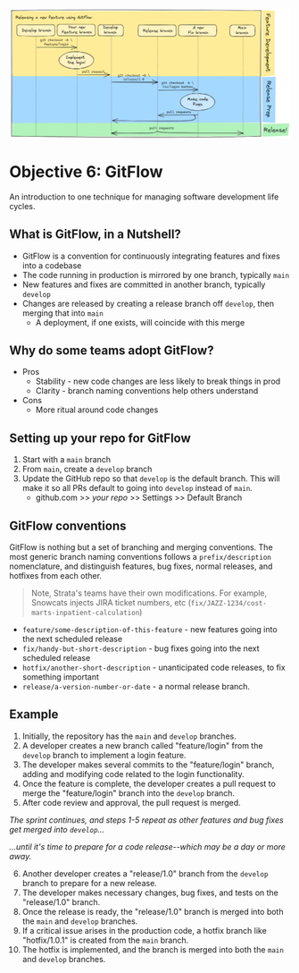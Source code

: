 ![img.png](img.png)
# Objective 6: GitFlow

An introduction to one technique for managing software development life cycles.


## What is GitFlow, in a Nutshell?

* GitFlow is a convention for continuously integrating features and fixes into a codebase
* The code running in production is mirrored by one branch, typically `main`
* New features and fixes are committed in another branch, typically `develop`
* Changes are released by creating a release branch off `develop`, then merging that into `main`
  * A deployment, if one exists, will coincide with this merge

## Why do some teams adopt GitFlow?

* Pros
  * Stability - new code changes are less likely to break things in prod
  * Clarity - branch naming conventions help others understand 
* Cons
  * More ritual around code changes
  
## Setting up your repo for GitFlow

1. Start with a `main` branch
2. From `main`, create a `develop` branch
3. Update the GitHub repo so that `develop` is the default branch. This will make it so all PRs default to going into `develop` instead of `main`.
   * github.com >> _your repo_ >> Settings >> Default Branch

## GitFlow conventions

GitFlow is nothing but a set of branching and merging conventions.
The most generic branch naming conventions follows a `prefix/description` nomenclature,
and distinguish features, bug fixes, normal releases, and hotfixes from each other.

> Note, Strata's teams have their own modifications. For example, Snowcats injects JIRA ticket numbers, etc (`fix/JAZZ-1234/cost-marts-inpatient-calculation`)

* `feature/some-description-of-this-feature` - new features going into the next scheduled release
* `fix/handy-but-short-description` - bug fixes going into the next scheduled release
* `hotfix/another-short-description` - unanticipated code releases, to fix something important
* `release/a-version-number-or-date` - a normal release branch.

## Example

1. Initially, the repository has the `main` and `develop` branches.
2. A developer creates a new branch called "feature/login" from the `develop` branch to implement a login feature.
3. The developer makes several commits to the "feature/login" branch, adding and modifying code related to the login functionality.
4. Once the feature is complete, the developer creates a pull request to merge the "feature/login" branch into the `develop` branch.
5. After code review and approval, the pull request is merged.

_The sprint continues, and steps 1-5 repeat as other features and bug fixes get merged into `develop`..._

_...until it's time to prepare for a code release--which may be a day or more away._

6. Another developer creates a "release/1.0" branch from the `develop` branch to prepare for a new release.
7. The developer makes necessary changes, bug fixes, and tests on the "release/1.0" branch.
8. Once the release is ready, the "release/1.0" branch is merged into both the `main` and `develop` branches.
9. If a critical issue arises in the production code, a hotfix branch like "hotfix/1.0.1" is created from the `main` branch.
10. The hotfix is implemented, and the branch is merged into both the `main` and `develop` branches.
